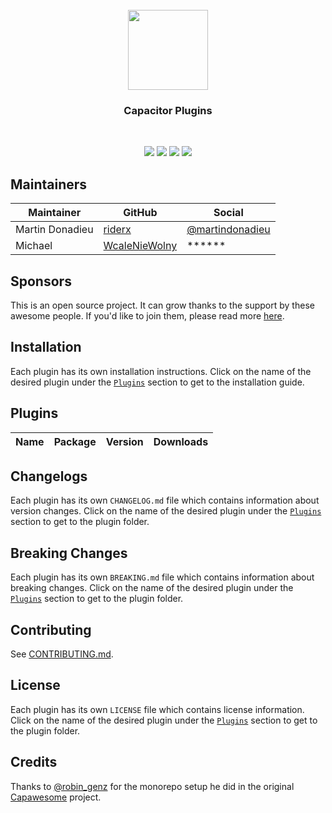 <br />
<div align="center">
  <img src="https://avatars.githubusercontent.com/u/105555861" width="128" height="128" />
</div>
<h3 align="center">Capacitor Plugins</h3>
<br />
<p align="center">
  <a href="https://github.com/Cap-go/capacitor-plugins"><img src="https://img.shields.io/maintenance/yes/2024?style=flat-square" /></a>
  <a href="https://github.com/Cap-go/capacitor-plugins/actions/workflows/ci.yml"><img src="https://img.shields.io/github/actions/workflow/status/Cap-go/capacitor-plugins/ci.yml?branch=main&style=flat-square" /></a>
  <a href="https://github.com/Cap-go"><img src="https://img.shields.io/badge/part%20of-capgo-%234f46e5?style=flat-square" /></a>
  <a href="https://turborepo.org/"><img src="https://img.shields.io/badge/maintained%20with-turborepo-%237f6ab2?style=flat-square" /></a>
</p>

## Maintainers

| Maintainer | GitHub                                    | Social                                        |
| ---------- | ----------------------------------------- | --------------------------------------------- |
| Martin Donadieu | [riderx](https://github.com/riderx) | [@martindonadieu](https://twitter.com/martindonadieu) |
| Michael| [WcaleNieWolny](https://github.com/WcaleNieWolny) | ****** |

## Sponsors

This is an open source project.
It can grow thanks to the support by these awesome people.
If you'd like to join them, please read more [here](https://github.com/sponsors/Cap-go).

<!-- <p align="center">
  <a href="https://cdn.jsdelivr.net/gh/Cap-go/static/images/sponsors/sponsors.svg">
    <img src="https://cdn.jsdelivr.net/gh/Cap-go/static/images/sponsors/sponsors.svg" />
  </a>
</p> -->

## Installation

Each plugin has its own installation instructions.
Click on the name of the desired plugin under the [`Plugins`](#plugins) section to get to the installation guide.

## Plugins

| Name                                                                    | Package                                                   | Version                                                                                                                                                                                                                              | Downloads                                                                                                                                                                                                          |
| ----------------------------------------------------------------------- | --------------------------------------------------------- | ------------------------------------------------------------------------------------------------------------------------------------------------------------------------------------------------------------------------------------ | ------------------------------------------------------------------------------------------------------------------------------------------------------------------------------------------------------------------ |

## Changelogs

Each plugin has its own `CHANGELOG.md` file which contains information about version changes.
Click on the name of the desired plugin under the [`Plugins`](#plugins) section to get to the plugin folder.

## Breaking Changes

Each plugin has its own `BREAKING.md` file which contains information about breaking changes.
Click on the name of the desired plugin under the [`Plugins`](#plugins) section to get to the plugin folder.

## Contributing

See [CONTRIBUTING.md](./CONTRIBUTING.md).

## License

Each plugin has its own `LICENSE` file which contains license information.
Click on the name of the desired plugin under the [`Plugins`](#plugins) section to get to the plugin folder.


## Credits

Thanks to [@robin_genz](https://twitter.com/robin_genz) for the monorepo setup he did in the original [Capawesome](https://github.com/capawesome-team/capacitor-plugins) project.
